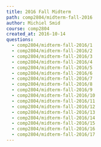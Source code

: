 ```yaml
---
title: 2016 Fall Midterm
path: comp2804/midterm-fall-2016
author: Michiel Smid
course: comp2804
created_at: 2016-10-14
questions:
  - comp2804/midterm-fall-2016/1
  - comp2804/midterm-fall-2016/2
  - comp2804/midterm-fall-2016/3
  - comp2804/midterm-fall-2016/4
  - comp2804/midterm-fall-2016/5
  - comp2804/midterm-fall-2016/6
  - comp2804/midterm-fall-2016/7
  - comp2804/midterm-fall-2016/8
  - comp2804/midterm-fall-2016/9
  - comp2804/midterm-fall-2016/10
  - comp2804/midterm-fall-2016/11
  - comp2804/midterm-fall-2016/12
  - comp2804/midterm-fall-2016/13
  - comp2804/midterm-fall-2016/14
  - comp2804/midterm-fall-2016/15
  - comp2804/midterm-fall-2016/16
  - comp2804/midterm-fall-2016/17
---
```

